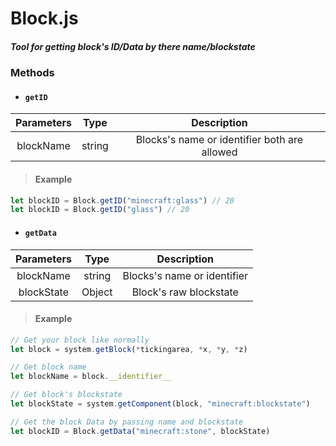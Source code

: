 # Block.js
##### Tool for getting block's ID/Data by there name/blockstate

### Methods
* #### `getID`  
| Parameters | Type | Description |
|:------:|:------:|:------:|
| blockName    | string    | Blocks's name or identifier both are allowed |


> #### Example
```javascript
let blockID = Block.getID("minecraft:glass") // 20
let blockID = Block.getID("glass") // 20
```


* #### `getData`
| Parameters | Type | Description |
|:------:|:------:|:------:|
|    blockName    | string    | Blocks's name or identifier   |
|    blockState    |    Object    |  Block's raw blockstate |


> #### Example
```javascript
// Get your block like normally
let block = system.getBlock(*tickingarea, *x, *y, *z)

// Get block name
let blockName = block.__identifier__

// Get block's blockstate
let blockState = system.getComponent(block, "minecraft:blockstate")

// Get the block Data by passing name and blockstate
let blockID = Block.getData("minecraft:stone", blockState)
```
